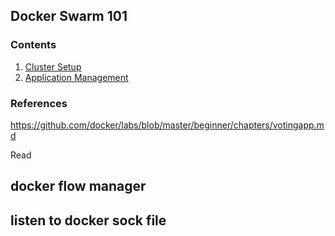 ## Docker Swarm 101

### Contents
1. [Cluster Setup](Setup.md)
2. [Application Management](ApplicationManagement.md)

### References
https://github.com/docker/labs/blob/master/beginner/chapters/votingapp.md

Read
## docker flow manager
## listen to docker sock file
